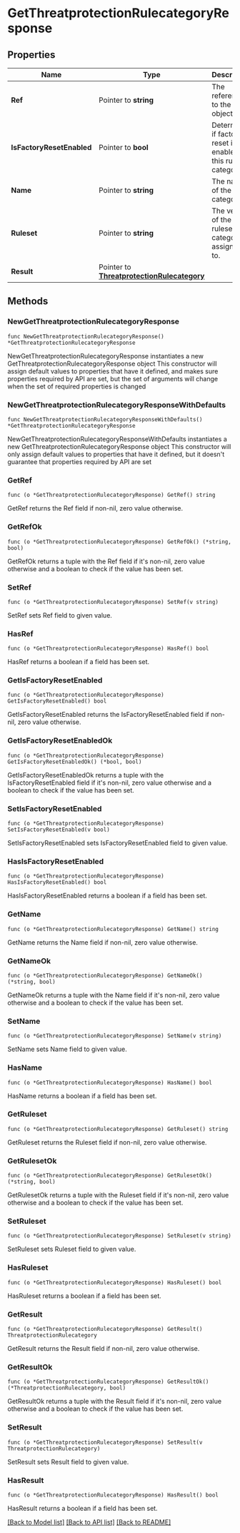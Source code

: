 # GetThreatprotectionRulecategoryResponse

## Properties

Name | Type | Description | Notes
------------ | ------------- | ------------- | -------------
**Ref** | Pointer to **string** | The reference to the object. | [optional] 
**IsFactoryResetEnabled** | Pointer to **bool** | Determines if factory reset is enabled for this rule category. | [optional] [readonly] 
**Name** | Pointer to **string** | The name of the rule category. | [optional] [readonly] 
**Ruleset** | Pointer to **string** | The version of the ruleset the category assigned to. | [optional] [readonly] 
**Result** | Pointer to [**ThreatprotectionRulecategory**](ThreatprotectionRulecategory.md) |  | [optional] 

## Methods

### NewGetThreatprotectionRulecategoryResponse

`func NewGetThreatprotectionRulecategoryResponse() *GetThreatprotectionRulecategoryResponse`

NewGetThreatprotectionRulecategoryResponse instantiates a new GetThreatprotectionRulecategoryResponse object
This constructor will assign default values to properties that have it defined,
and makes sure properties required by API are set, but the set of arguments
will change when the set of required properties is changed

### NewGetThreatprotectionRulecategoryResponseWithDefaults

`func NewGetThreatprotectionRulecategoryResponseWithDefaults() *GetThreatprotectionRulecategoryResponse`

NewGetThreatprotectionRulecategoryResponseWithDefaults instantiates a new GetThreatprotectionRulecategoryResponse object
This constructor will only assign default values to properties that have it defined,
but it doesn't guarantee that properties required by API are set

### GetRef

`func (o *GetThreatprotectionRulecategoryResponse) GetRef() string`

GetRef returns the Ref field if non-nil, zero value otherwise.

### GetRefOk

`func (o *GetThreatprotectionRulecategoryResponse) GetRefOk() (*string, bool)`

GetRefOk returns a tuple with the Ref field if it's non-nil, zero value otherwise
and a boolean to check if the value has been set.

### SetRef

`func (o *GetThreatprotectionRulecategoryResponse) SetRef(v string)`

SetRef sets Ref field to given value.

### HasRef

`func (o *GetThreatprotectionRulecategoryResponse) HasRef() bool`

HasRef returns a boolean if a field has been set.

### GetIsFactoryResetEnabled

`func (o *GetThreatprotectionRulecategoryResponse) GetIsFactoryResetEnabled() bool`

GetIsFactoryResetEnabled returns the IsFactoryResetEnabled field if non-nil, zero value otherwise.

### GetIsFactoryResetEnabledOk

`func (o *GetThreatprotectionRulecategoryResponse) GetIsFactoryResetEnabledOk() (*bool, bool)`

GetIsFactoryResetEnabledOk returns a tuple with the IsFactoryResetEnabled field if it's non-nil, zero value otherwise
and a boolean to check if the value has been set.

### SetIsFactoryResetEnabled

`func (o *GetThreatprotectionRulecategoryResponse) SetIsFactoryResetEnabled(v bool)`

SetIsFactoryResetEnabled sets IsFactoryResetEnabled field to given value.

### HasIsFactoryResetEnabled

`func (o *GetThreatprotectionRulecategoryResponse) HasIsFactoryResetEnabled() bool`

HasIsFactoryResetEnabled returns a boolean if a field has been set.

### GetName

`func (o *GetThreatprotectionRulecategoryResponse) GetName() string`

GetName returns the Name field if non-nil, zero value otherwise.

### GetNameOk

`func (o *GetThreatprotectionRulecategoryResponse) GetNameOk() (*string, bool)`

GetNameOk returns a tuple with the Name field if it's non-nil, zero value otherwise
and a boolean to check if the value has been set.

### SetName

`func (o *GetThreatprotectionRulecategoryResponse) SetName(v string)`

SetName sets Name field to given value.

### HasName

`func (o *GetThreatprotectionRulecategoryResponse) HasName() bool`

HasName returns a boolean if a field has been set.

### GetRuleset

`func (o *GetThreatprotectionRulecategoryResponse) GetRuleset() string`

GetRuleset returns the Ruleset field if non-nil, zero value otherwise.

### GetRulesetOk

`func (o *GetThreatprotectionRulecategoryResponse) GetRulesetOk() (*string, bool)`

GetRulesetOk returns a tuple with the Ruleset field if it's non-nil, zero value otherwise
and a boolean to check if the value has been set.

### SetRuleset

`func (o *GetThreatprotectionRulecategoryResponse) SetRuleset(v string)`

SetRuleset sets Ruleset field to given value.

### HasRuleset

`func (o *GetThreatprotectionRulecategoryResponse) HasRuleset() bool`

HasRuleset returns a boolean if a field has been set.

### GetResult

`func (o *GetThreatprotectionRulecategoryResponse) GetResult() ThreatprotectionRulecategory`

GetResult returns the Result field if non-nil, zero value otherwise.

### GetResultOk

`func (o *GetThreatprotectionRulecategoryResponse) GetResultOk() (*ThreatprotectionRulecategory, bool)`

GetResultOk returns a tuple with the Result field if it's non-nil, zero value otherwise
and a boolean to check if the value has been set.

### SetResult

`func (o *GetThreatprotectionRulecategoryResponse) SetResult(v ThreatprotectionRulecategory)`

SetResult sets Result field to given value.

### HasResult

`func (o *GetThreatprotectionRulecategoryResponse) HasResult() bool`

HasResult returns a boolean if a field has been set.


[[Back to Model list]](../README.md#documentation-for-models) [[Back to API list]](../README.md#documentation-for-api-endpoints) [[Back to README]](../README.md)


